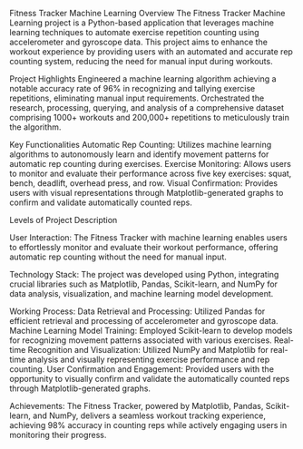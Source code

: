 Fitness Tracker Machine Learning
Overview
The Fitness Tracker Machine Learning project is a Python-based application that leverages machine learning techniques to automate exercise repetition counting using accelerometer and gyroscope data. This project aims to enhance the workout experience by providing users with an automated and accurate rep counting system, reducing the need for manual input during workouts.

Project Highlights
Engineered a machine learning algorithm achieving a notable accuracy rate of 96% in recognizing and tallying exercise repetitions, eliminating manual input requirements.
Orchestrated the research, processing, querying, and analysis of a comprehensive dataset comprising 1000+ workouts and 200,000+ repetitions to meticulously train the algorithm.

Key Functionalities
Automatic Rep Counting: Utilizes machine learning algorithms to autonomously learn and identify movement patterns for automatic rep counting during exercises.
Exercise Monitoring: Allows users to monitor and evaluate their performance across five key exercises: squat, bench, deadlift, overhead press, and row.
Visual Confirmation: Provides users with visual representations through Matplotlib-generated graphs to confirm and validate automatically counted reps.

Levels of Project Description

User Interaction:
The Fitness Tracker with machine learning enables users to effortlessly monitor and evaluate their workout performance, offering automatic rep counting without the need for manual input.

Technology Stack:
The project was developed using Python, integrating crucial libraries such as Matplotlib, Pandas, Scikit-learn, and NumPy for data analysis, visualization, and machine learning model development.

Working Process:
Data Retrieval and Processing: Utilized Pandas for efficient retrieval and processing of accelerometer and gyroscope data.
Machine Learning Model Training: Employed Scikit-learn to develop models for recognizing movement patterns associated with various exercises.
Real-time Recognition and Visualization: Utilized NumPy and Matplotlib for real-time analysis and visually representing exercise performance and rep counting.
User Confirmation and Engagement: Provided users with the opportunity to visually confirm and validate the automatically counted reps through Matplotlib-generated graphs.

Achievements:
The Fitness Tracker, powered by Matplotlib, Pandas, Scikit-learn, and NumPy, delivers a seamless workout tracking experience, achieving 98% accuracy in counting reps while actively engaging users in monitoring their progress.
